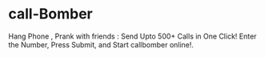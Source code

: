 # call-Bomber
Hang Phone , Prank with friends : Send Upto 500+ Calls in One Click! Enter the Number, Press Submit, and Start callbomber online!.
